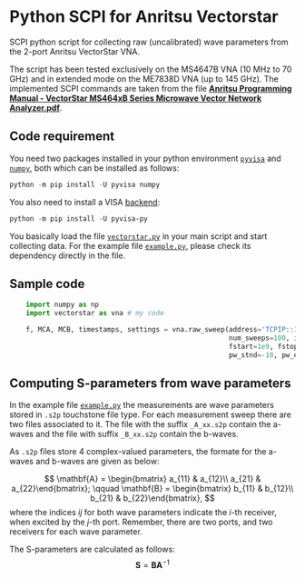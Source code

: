 # Python SCPI for Anritsu Vectorstar

SCPI python script for collecting raw (uncalibrated) wave parameters from the 2-port Anritsu VectorStar VNA.

The script has been tested exclusively on the MS4647B VNA (10 MHz to 70 GHz) and in extended mode on the ME7838D VNA (up to 145 GHz). The implemented SCPI commands are taken from the file [__Anritsu Programming Manual - VectorStar MS464xB Series Microwave Vector Network Analyzer.pdf__](https://www.anritsu.com/en-us/test-measurement/support/downloads?model=MS4640B%20Series).

## Code requirement

You need two packages installed in your python environment [`pyvisa`](https://pyvisa.readthedocs.io/en/latest/index.html) and [`numpy`](https://numpy.org/install/), both which can be installed as follows:

```powershell
python -m pip install -U pyvisa numpy
```

You also need to install a VISA [backend](https://pyvisa.readthedocs.io/en/latest/introduction/getting.html):

```powershell
python -m pip install -U pyvisa-py
```

You basically load the file [`vectorstar.py`](https://github.com/ZiadHatab/scpi-anritsu-vectorstar/blob/main/vectorstar.py) in your main script and start collecting data. For the example file [`example.py`](https://github.com/ZiadHatab/scpi-anritsu-vectorstar/blob/main/example.py), please check its dependency directly in the file.

## Sample code

```python
    import numpy as np
    import vectorstar as vna # my code

    f, MCA, MCB, timestamps, settings = vna.raw_sweep(address='TCPIP::169.254.63.67::INSTR', 
                                                      num_sweeps=100, ifbw=1000, fnum=299, 
                                                      fstart=1e9, fstop=150e9, 
                                                      pw_stnd=-10, pw_extd=-10)
```

## Computing S-parameters from wave parameters

In the example file [`example.py`](https://github.com/ZiadHatab/scpi-anritsu-vectorstar/blob/main/example.py) the measurements are wave parameters stored in `.s2p` touchstone file type. For each measurement sweep there are two files associated to it. The file with the suffix `_A_xx.s2p` contain the a-waves and the file with suffix `_B_xx.s2p` contain the b-waves.

As `.s2p` files store 4 complex-valued parameters, the formate for the a-waves and b-waves are given as below:

$$
\mathbf{A} = \begin{bmatrix} a_{11} & a_{12}\\ a_{21} & a_{22}\end{bmatrix}; \qquad \mathbf{B} = \begin{bmatrix} b_{11} & b_{12}\\ b_{21} & b_{22}\end{bmatrix},
$$
where the indices _ij_ for both wave parameters indicate the _i_-th receiver, when excited by the _j_-th port. Remember, there are two ports, and two receivers for each wave parameter.

The S-parameters are calculated as follows:
$$
\mathbf{S} = \mathbf{B}\mathbf{A}^{-1}
$$

<!-- EOF -->